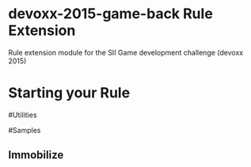 # devoxx-2015-game-back Rule Extension
Rule extension module for the SII Game development challenge (devoxx 2015)

# Starting your Rule

#Utilities


#Samples

## Immobilize
```java

```